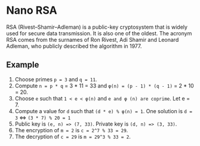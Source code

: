 # Nano RSA

RSA (Rivest–Shamir–Adleman) is a public-key cryptosystem that is widely used for secure data transmission. It is also one of the oldest. The acronym RSA comes from the surnames of Ron Rivest, Adi Shamir and Leonard Adleman, who publicly described the algorithm in 1977.

## Example

1. Choose primes `p = 3` and `q = 11`.
1. Compute `n = p * q` = 3 \* 11 = 33 and `φ(n) = (p - 1) * (q - 1)` = 2 \* 10 = 20.
1. Choose `e` such that `1 < e < φ(n)` and `e and φ (n) are coprime`. Let e = 7.
1. Compute a value for `d` such that `(d * e) % φ(n) = 1`. One solution is `d = 3` <=> `(3 * 7) % 20 = 1`
1. Public key is `(e, n) => (7, 33)`. Private key is `(d, n) => (3, 33)`.
1. The encryption of `m = 2` is `c = 2^7 % 33 = 29`.
1. The decryption of `c = 29` is `m = 29^3 % 33 = 2`.
